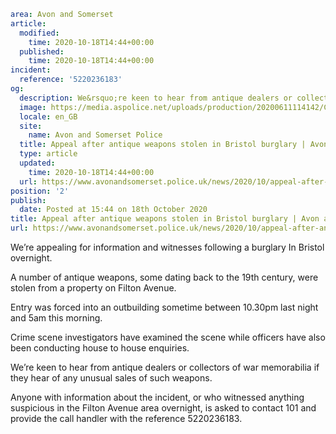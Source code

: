 ```yaml
area: Avon and Somerset
article:
  modified:
    time: 2020-10-18T14:44+00:00
  published:
    time: 2020-10-18T14:44+00:00
incident:
  reference: '5220236183'
og:
  description: We&rsquo;re keen to hear from antique dealers or collectors of war memorabilia if they hear of any weapons sold in suspicious circumstances.
  image: https://media.aspolice.net/uploads/production/20200611114142/Can-you-help-hat.png
  locale: en_GB
  site:
    name: Avon and Somerset Police
  title: Appeal after antique weapons stolen in Bristol burglary | Avon and Somerset Police
  type: article
  updated:
    time: 2020-10-18T14:44+00:00
  url: https://www.avonandsomerset.police.uk/news/2020/10/appeal-after-antique-weapons-stolen-in-bristol-burglary/
position: '2'
publish:
  date: Posted at 15:44 on 18th October 2020
title: Appeal after antique weapons stolen in Bristol burglary | Avon and Somerset Police
url: https://www.avonandsomerset.police.uk/news/2020/10/appeal-after-antique-weapons-stolen-in-bristol-burglary/
```

We’re appealing for information and witnesses following a burglary In Bristol overnight.

A number of antique weapons, some dating back to the 19th century, were stolen from a property on Filton Avenue.

Entry was forced into an outbuilding sometime between 10.30pm last night and 5am this morning.

Crime scene investigators have examined the scene while officers have also been conducting house to house enquiries.

We’re keen to hear from antique dealers or collectors of war memorabilia if they hear of any unusual sales of such weapons.

Anyone with information about the incident, or who witnessed anything suspicious in the Filton Avenue area overnight, is asked to contact 101 and provide the call handler with the reference 5220236183.
